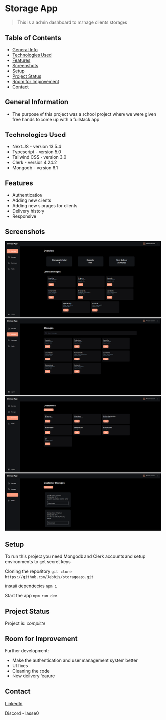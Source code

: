 # Storage App
> This is a admin dashboard to manage clients storages

## Table of Contents
* [General Info](#general-information)
* [Technologies Used](#technologies-used)
* [Features](#features)
* [Screenshots](#screenshots)
* [Setup](#setup)
* [Project Status](#project-status)
* [Room for Improvement](#room-for-improvement)
* [Contact](#contact)
<!-- * [License](#license) -->


## General Information
- The purpose of this project was a school project where we were given free hands to come up with a fullstack app
<!-- You don't have to answer all the questions - just the ones relevant to your project. -->


## Technologies Used
- Next.JS - version 13.5.4
- Typescript - version 5.0
- Tailwind CSS - version 3.0
- Clerk - version 4.24.2
- Mongodb - version 6.1


## Features
- Authentication 
- Adding new clients
- Adding new storages for clients
- Delivery history
- Responsive


## Screenshots
![Example screenshot](./img/Overview.png)
![Example screenshot](./img/Storages.png)
![Example screenshot](./img/Customers.png)
![Example screenshot](./img/CustomerDetails.png)
<!-- add img folder to root where readme file is located  -->


## Setup
To run this project you need Mongodb and Clerk accounts and setup environments to get secret keys

Cloning the repository `git clone https://github.com/Jebbis/storageapp.git`

Install dependecies `npm i`

Start the app `npm run dev`


## Project Status
Project is:  _complete_


## Room for Improvement

Further development:
- Make the authentication and user management system better
- UI fixes
- Cleaning the code
- New delivery feature


## Contact
[LinkedIn](https://www.linkedin.com/in/lasse-h%C3%A4m%C3%A4l%C3%A4inen-09b869181/)

Discord - lasse0


<!-- Optional -->
<!-- ## License -->
<!-- This project is open source and available under the [... License](). -->

<!-- You don't have to include all sections - just the one's relevant to your project -->
